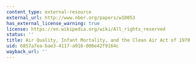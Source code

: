 ```yaml
---
content_type: external-resource
external_url: http://www.nber.org/papers/w10053
has_external_license_warning: true
license: https://en.wikipedia.org/wiki/All_rights_reserved
status: ''
title: Air Quality, Infant Mortality, and the Clean Air Act of 1970
uid: 6857a7ea-bae3-4117-a916-006e42f9164c
wayback_url: ''
---
```


